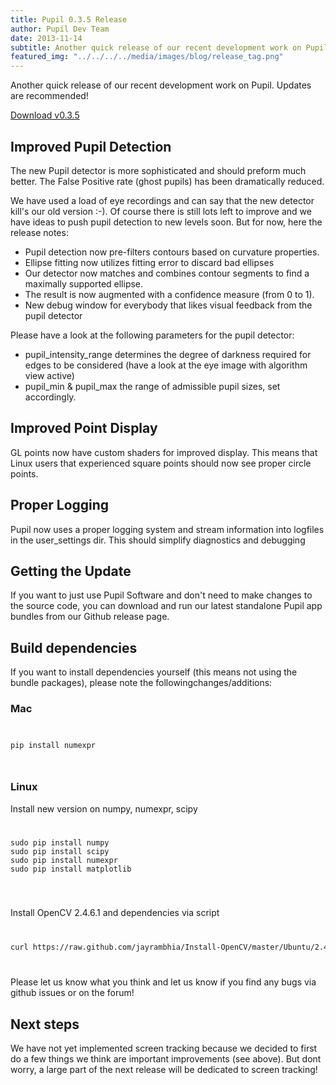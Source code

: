 ```yaml
---
title: Pupil 0.3.5 Release
author: Pupil Dev Team
date: 2013-11-14
subtitle: Another quick release of our recent development work on Pupil. Updates are recommended!
featured_img: "../../../../media/images/blog/release_tag.png"
---
```


Another quick release of our recent development work on Pupil. Updates are recommended!

<a href="https://github.com/pupil-labs/pupil/releases/tag/v0.3.5" class="Button">Download v0.3.5</a>

## Improved Pupil Detection
The new Pupil detector is more sophisticated and should preform much better. The False Positive rate (ghost pupils) has been dramatically reduced.

We have used a load of eye recordings and can say that the new detector kill's our old version :-). Of course there is still lots left to improve and we have ideas to push pupil detection to new levels soon. But for now, here the release notes:

  * Pupil detection now pre-filters contours based on curvature properties.
  * Ellipse fitting now utilizes fitting error to discard bad ellipses
  * Our detector now matches and combines contour segments to find a maximally supported ellipse. 
  * The result is now augmented with a confidence measure (from 0 to 1).
  * New debug window for everybody that likes visual feedback from the pupil detector

Please have a look at the following parameters for the pupil detector:
  * pupil_intensity_range determines the degree of darkness required for edges to be considered (have a look at the eye image with algorithm  view active)
  * pupil_min & pupil_max the range of admissible pupil sizes, set accordingly.


## Improved Point Display
GL points now have custom shaders for improved display. This means that Linux users that experienced square points should now see proper circle points.

## Proper Logging
Pupil now uses a proper logging system and stream information into logfiles in the user_settings dir. This should simplify diagnostics and debugging

## Getting the Update
If you want to just use Pupil Software and don't need to make changes to the source code, you can download and run our latest standalone Pupil app bundles from our Github release page.

## Build dependencies
If you want to install dependencies yourself (this means not using the bundle packages), please note the followingchanges/additions:

### Mac

<code>
<pre class="bash">
pip install numexpr
</pre>
</code>

### Linux
Install new version on numpy, numexpr, scipy
<code>
<pre class="bash">
sudo pip install numpy
sudo pip install scipy
sudo pip install numexpr
sudo pip install matplotlib
</pre>
</code>

Install OpenCV 2.4.6.1 and dependencies via script

<code>
<pre class="bash">
curl https://raw.github.com/jayrambhia/Install-OpenCV/master/Ubuntu/2.4/opencv2_4_6_1.sh | sh
</pre>
</code>

Please let us know what you think and let us know if you find any bugs via github issues or on the forum!

## Next steps
We have not yet implemented screen tracking because we decided to first do a few things we think are important improvements (see above). But dont worry, a large part of the next release will be dedicated to screen tracking!

